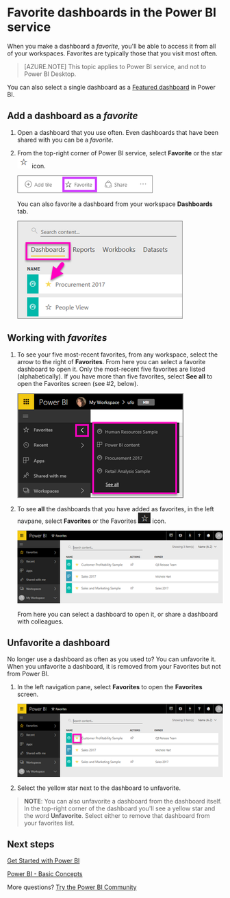 <properties
   pageTitle="Favorites in Power BI service (dashboards)"
   description="Documentation on how to set ashboards as favorites in Power BI service"
   services="powerbi"
   documentationCenter=""
   authors="mihart"
   manager="erikre"
   backup=""
   editor=""
   tags=""
   qualityFocus="no"
   qualityDate=""/>

<tags
   ms.service="powerbi"
   ms.devlang="NA"
   ms.topic="article"
   ms.tgt_pltfrm="NA"
   ms.workload="powerbi"
   ms.date="05/03/2017"
   ms.author="mihart"/>

# Favorite dashboards in the Power BI service

When you make a dashboard a *favorite*,  you'll be able to access it from all of your workspaces.  Favorites are typically those that you visit most often.

>[AZURE.NOTE] This topic applies to Power BI service, and not to Power BI Desktop.

You can also select a single dashboard as a [Featured dashboard](powerbi-service-featured-dashboards.md) in Power BI.

## Add a dashboard as a *favorite*

1.  Open a dashboard that you use often. Even dashboards that have been shared with you can be a *favorite*.

2.  From the top-right corner of Power BI service, select **Favorite** or the star ![](media/powerbi-service-favorite-dashboards/power-bi-favorite-icon.png)  icon.

    ![](media/powerbi-service-favorite-dashboards/powerbi-dashboard-favorite.png)

    You can also favorite a dashboard from your workspace **Dashboards** tab.

    ![](media/powerbi-service-favorite-dashboards/power-bi-dashboard-favorite.png)


##    Working with *favorites*

1.    To see your five most-recent favorites, from any workspace, select the arrow to the right of **Favorites**.  From here you can select a favorite dashboard to open it. Only the most-recent five favorites are listed (alphabetically). If you have more than five favorites, select **See all** to open the Favorites screen (see #2, below). 

      ![](media/powerbi-service-favorite-dashboards/power-bi-favorite-flyout-new.png)

2. To see **all** the dashboards that you have added as favorites, in the left navpane, select **Favorites** or the Favorites ![](media/powerbi-service-favorite-dashboards/power-bi-favorites-icon.png)  icon.  

    ![](media/powerbi-service-favorite-dashboards/power-bi-favorites-screen.png)

   From here you can select a dashboard to open it, or share a dashboard with colleagues.

## Unfavorite a dashboard

No longer use a dashboard as often as you used to?  You can unfavorite it. When you unfavorite a dashboard, it is removed from your Favorites but not from Power BI.


1.  In the left navigation pane, select **Favorites** to open the **Favorites** screen.

    ![](media/powerbi-service-favorite-dashboards/power-bi-unfavorites-screen.png)

2. Select the yellow star next to the dashboard to unfavorite.

>**NOTE**: You can also unfavorite a dashboard from the dashboard itself. In the top-right corner of the dashboard you'll see a yellow star and the word **Unfavorite**. Select either to remove that dashboard from your favorites list. 

## Next steps

[Get Started with Power BI](powerbi-service-get-started.md)

[Power BI - Basic Concepts](powerbi-service-basic-concepts.md)

More questions? [Try the Power BI Community](http://community.powerbi.com/)
